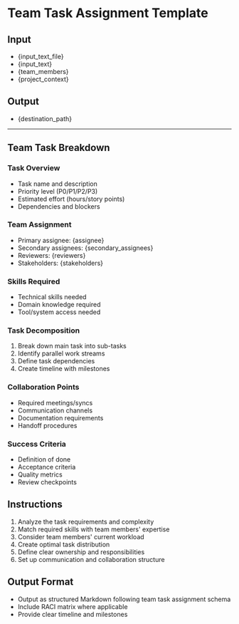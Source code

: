 # Team Task Assignment Template

## Input
- {input_text_file}
- {input_text}
- {team_members}
- {project_context}

## Output
- {destination_path}

---

## Team Task Breakdown

### Task Overview
- Task name and description
- Priority level (P0/P1/P2/P3)
- Estimated effort (hours/story points)
- Dependencies and blockers

### Team Assignment
- Primary assignee: {assignee}
- Secondary assignees: {secondary_assignees}
- Reviewers: {reviewers}
- Stakeholders: {stakeholders}

### Skills Required
- Technical skills needed
- Domain knowledge required
- Tool/system access needed

### Task Decomposition
1. Break down main task into sub-tasks
2. Identify parallel work streams
3. Define task dependencies
4. Create timeline with milestones

### Collaboration Points
- Required meetings/syncs
- Communication channels
- Documentation requirements
- Handoff procedures

### Success Criteria
- Definition of done
- Acceptance criteria
- Quality metrics
- Review checkpoints

## Instructions
1. Analyze the task requirements and complexity
2. Match required skills with team members' expertise
3. Consider team members' current workload
4. Create optimal task distribution
5. Define clear ownership and responsibilities
6. Set up communication and collaboration structure

## Output Format
- Output as structured Markdown following team task assignment schema
- Include RACI matrix where applicable
- Provide clear timeline and milestones